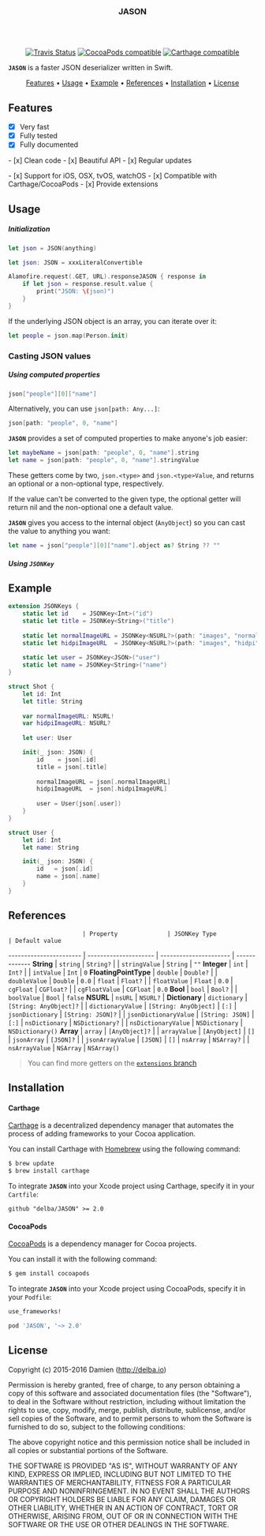 <br/>
<h3 align="center">JASON</h3>
<br/>
<br/>

<p align="center">
    <a href="https://travis-ci.org/delba/JASON"><img alt="Travis Status" src="https://img.shields.io/travis/delba/JASON.svg"/></a>
    <a href="https://img.shields.io/cocoapods/v/JASON.svg"><img alt="CocoaPods compatible" src="https://img.shields.io/cocoapods/v/JASON.svg"/></a>
    <a href="https://github.com/Carthage/Carthage"><img alt="Carthage compatible" src="https://img.shields.io/badge/Carthage-compatible-4BC51D.svg?style=flat"/></a>
</p>

**`JASON`** is a faster JSON deserializer written in Swift.

<p align="center">
<a href="#features">Features</a> • <a href="#usage">Usage</a> • <a href="#example">Example</a> • <a href="#references">References</a> • <a href="#installation">Installation</a> • <a href="#license">License</a>
</p>

## Features

- [x] Very fast
- [x] Fully tested
- [x] Fully documented
<p></p>
- [x] Clean code
- [x] Beautiful API
- [x] Regular updates
<p></p>
- [x] Support for iOS, OSX, tvOS, watchOS
- [x] Compatible with Carthage/CocoaPods
- [x] Provide extensions

## Usage

##### Initialization

```swift
let json = JSON(anything)
```

```swift
let json: JSON = xxxLiteralConvertible
```

```swift
Alamofire.request(.GET, URL).responseJASON { response in
    if let json = response.result.value {
        print("JSON: \(json)")
    }
}
```

If the underlying JSON object is an array, you can iterate over it:

```swift
let people = json.map(Person.init)
```

### Casting JSON values

##### Using computed properties

```swift
json["people"][0]["name"]
```

Alternatively, you can use `json[path: Any...]`:

```swift
json[path: "people", 0, "name"]
```

**`JASON`** provides a set of computed properties to make anyone's job easier:

```swift
let maybeName = json[path: "people", 0, "name"].string
let name = json[path: "people", 0, "name"].stringValue
```

These getters come by two, `json.<type>` and `json.<type>Value`, and returns an optional or a non-optional type, respectively.

If the value can't be converted to the given type, the optional getter will return nil and the non-optional one a default value.

**`JASON`** gives you access to the internal object (`AnyObject`) so you can cast the value to anything you want:

```swift
let name = json["people"][0]["name"].object as? String ?? ""
```

##### Using `JSONKey`

## Example

```swift
extension JSONKeys {
    static let id    = JSONKey<Int>("id")
    static let title = JSONKey<String>("title")
    
    static let normalImageURL = JSONKey<NSURL?>(path: "images", "normal")
    static let hidpiImageURL  = JSONKey<NSURL?>(path: "images", "hidpi")
    
    static let user = JSONKey<JSON>("user")
    static let name = JSONKey<String>("name") 
}
```

```swift
struct Shot {
    let id: Int
    let title: String
    
    var normalImageURL: NSURL!
    var hidpiImageURL: NSURL?
    
    let user: User

    init(_ json: JSON) {
        id    = json[.id]
        title = json[.title]
        
        normalImageURL = json[.normalImageURL]
        hidpiImageURL  = json[.hidpiImageURL]
        
        user = User(json[.user])
    }
}
```

```swift
struct User {
    let id: Int
    let name: String

    init(_ json: JSON) {
        id   = json[.id]
        name = json[.name]
    }
}
```

## References

                         | Property              | JSONKey Type           | Default value
 ----------------------- | --------------------- | ---------------------- | -------------
 **String**              | `string`              | `String?`              |
                         | `stringValue`         | `String`               | `""`
 **Integer**             | `int`                 | `Int?`                 |
                         | `intValue`            | `Int`                  | `0`
 **FloatingPointType**   | `double`              | `Double?`              |
                         | `doubleValue`         | `Double`               | `0.0`
                         | `float`               | `Float?`               |
                         | `floatValue`          | `Float`                | `0.0`
                         | `cgFloat`             | `CGFloat?`             |
                         | `cgFloatValue`        | `CGFloat`              | `0.0`
 **Bool**                | `bool`                | `Bool?`                |
                         | `boolValue`           | `Bool`                 | `false`
 **NSURL**               | `nsURL`               | `NSURL?`               |
 **Dictionary**          | `dictionary`          | `[String: AnyObject]?` |
                         | `dictionaryValue`     | `[String: AnyObject]`  | `[:]`
                         | `jsonDictionary`      | `[String: JSON]?`      |
                         | `jsonDictionaryValue` | `[String: JSON]`       | `[:]`
                         | `nsDictionary`        | `NSDictionary?`        |
                         | `nsDictionaryValue`   | `NSDictionary`         | `NSDictionary()`
 **Array**               | `array`               | `[AnyObject]?`         |
                         | `arrayValue`          | `[AnyObject]`          | `[]`
                         | `jsonArray`           | `[JSON]?`              |
                         | `jsonArrayValue`      | `[JSON]`               | `[]`
                         | `nsArray`             | `NSArray?`             |
                         | `nsArrayValue`        | `NSArray`              | `NSArray()`

> You can find more getters on the [`extensions` branch](https://github.com/delba/JASON/tree/extensions)

## Installation

#### Carthage

[Carthage](https://github.com/Carthage/Carthage) is a decentralized dependency manager that automates the process of adding frameworks to your Cocoa application.

You can install Carthage with [Homebrew](http://brew.sh/) using the following command:

```bash
$ brew update
$ brew install carthage
```

To integrate **`JASON`** into your Xcode project using Carthage, specify it in your `Cartfile`:

```ogdl
github "delba/JASON" >= 2.0
```

#### CocoaPods

[CocoaPods](http://cocoapods.org) is a dependency manager for Cocoa projects.

You can install it with the following command:

```bash
$ gem install cocoapods
```

To integrate **`JASON`** into your Xcode project using CocoaPods, specify it in your `Podfile`:

```ruby
use_frameworks!

pod 'JASON', '~> 2.0'
```

## License

Copyright (c) 2015-2016 Damien (http://delba.io)

Permission is hereby granted, free of charge, to any person obtaining a copy
of this software and associated documentation files (the "Software"), to deal
in the Software without restriction, including without limitation the rights
to use, copy, modify, merge, publish, distribute, sublicense, and/or sell
copies of the Software, and to permit persons to whom the Software is
furnished to do so, subject to the following conditions:

The above copyright notice and this permission notice shall be included in all
copies or substantial portions of the Software.

THE SOFTWARE IS PROVIDED "AS IS", WITHOUT WARRANTY OF ANY KIND, EXPRESS OR
IMPLIED, INCLUDING BUT NOT LIMITED TO THE WARRANTIES OF MERCHANTABILITY,
FITNESS FOR A PARTICULAR PURPOSE AND NONINFRINGEMENT. IN NO EVENT SHALL THE
AUTHORS OR COPYRIGHT HOLDERS BE LIABLE FOR ANY CLAIM, DAMAGES OR OTHER
LIABILITY, WHETHER IN AN ACTION OF CONTRACT, TORT OR OTHERWISE, ARISING FROM,
OUT OF OR IN CONNECTION WITH THE SOFTWARE OR THE USE OR OTHER DEALINGS IN THE
SOFTWARE.

